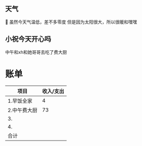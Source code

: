 ## 天气
🔆
虽然今天气温低，差不多零度
但是因为太阳很大，所以很暖和嘿嘿


## 小祝今天开心吗
中午和xh和她哥哥去吃了费大厨


# 账单
| 项目 | 收入/支出 |
| ---- | --------- |
| 1.早饭全家   |  4         |
| 2.中午费大厨   | 73          |
| 3.   |           |
| 4.   |           |
| 合计     |           |
